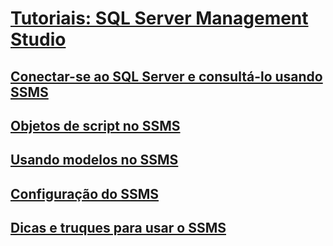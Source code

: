 # [Tutoriais: SQL Server Management Studio](tutorial-sql-server-management-studio.md)
## [Conectar-se ao SQL Server e consultá-lo usando SSMS](connect-query-sql-server.md)
## [Objetos de script no SSMS](scripting-ssms.md)
## [Usando modelos no SSMS](templates-ssms.md)
## [Configuração do SSMS](ssms-configuration.md)
## [Dicas e truques para usar o SSMS](ssms-tricks.md)



